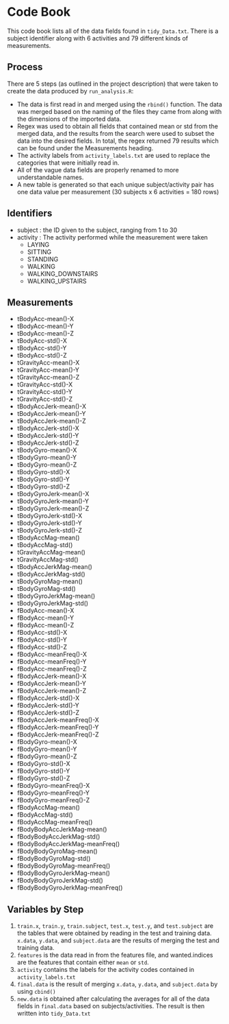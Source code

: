 # Code Book

This code book lists all of the data fields found in `tidy_Data.txt`. There is a subject identifier along with 6 activities and 79 different kinds of measurements.

## Process
There are 5 steps (as outlined in the project description) that were taken to create the data produced by `run_analysis.R`:
* The data is first read in and merged using the `rbind()` function. The data was merged based on the naming of the files they came from along with the dimensions of the imported data.
* Regex was used to obtain all fields that contained mean or std from the merged data, and the results from the search were used to subset the data into the desired fields. In total, the regex returned 79 results which can be found under the Measurements heading.
* The activity labels from `activity_labels.txt` are used to replace the categories that were initially read in.
* All of the vague data fields are properly renamed to more understandable names.
* A new table is generated so that each unique subject/activity pair has one data value per measurement (30 subjects x 6 activities = 180 rows)

## Identifiers
* subject : the ID given to the subject, ranging from 1 to 30
* activity : The activity performed while the measurement were taken
    + LAYING
    + SITTING
    + STANDING
    + WALKING
    + WALKING_DOWNSTAIRS
    + WALKING_UPSTAIRS

## Measurements
* tBodyAcc-mean()-X
* tBodyAcc-mean()-Y
* tBodyAcc-mean()-Z
* tBodyAcc-std()-X
* tBodyAcc-std()-Y
* tBodyAcc-std()-Z
* tGravityAcc-mean()-X
* tGravityAcc-mean()-Y
* tGravityAcc-mean()-Z
* tGravityAcc-std()-X
* tGravityAcc-std()-Y
* tGravityAcc-std()-Z
* tBodyAccJerk-mean()-X
* tBodyAccJerk-mean()-Y
* tBodyAccJerk-mean()-Z
* tBodyAccJerk-std()-X
* tBodyAccJerk-std()-Y
* tBodyAccJerk-std()-Z
* tBodyGyro-mean()-X
* tBodyGyro-mean()-Y
* tBodyGyro-mean()-Z
* tBodyGyro-std()-X
* tBodyGyro-std()-Y
* tBodyGyro-std()-Z
* tBodyGyroJerk-mean()-X
* tBodyGyroJerk-mean()-Y
* tBodyGyroJerk-mean()-Z
* tBodyGyroJerk-std()-X
* tBodyGyroJerk-std()-Y
* tBodyGyroJerk-std()-Z
* tBodyAccMag-mean()
* tBodyAccMag-std()
* tGravityAccMag-mean()
* tGravityAccMag-std()
* tBodyAccJerkMag-mean()
* tBodyAccJerkMag-std()
* tBodyGyroMag-mean()
* tBodyGyroMag-std()
* tBodyGyroJerkMag-mean()
* tBodyGyroJerkMag-std()
* fBodyAcc-mean()-X
* fBodyAcc-mean()-Y
* fBodyAcc-mean()-Z
* fBodyAcc-std()-X
* fBodyAcc-std()-Y
* fBodyAcc-std()-Z
* fBodyAcc-meanFreq()-X
* fBodyAcc-meanFreq()-Y
* fBodyAcc-meanFreq()-Z
* fBodyAccJerk-mean()-X
* fBodyAccJerk-mean()-Y
* fBodyAccJerk-mean()-Z
* fBodyAccJerk-std()-X
* fBodyAccJerk-std()-Y
* fBodyAccJerk-std()-Z
* fBodyAccJerk-meanFreq()-X
* fBodyAccJerk-meanFreq()-Y
* fBodyAccJerk-meanFreq()-Z
* fBodyGyro-mean()-X
* fBodyGyro-mean()-Y
* fBodyGyro-mean()-Z
* fBodyGyro-std()-X
* fBodyGyro-std()-Y
* fBodyGyro-std()-Z
* fBodyGyro-meanFreq()-X
* fBodyGyro-meanFreq()-Y
* fBodyGyro-meanFreq()-Z
* fBodyAccMag-mean()
* fBodyAccMag-std()
* fBodyAccMag-meanFreq()
* fBodyBodyAccJerkMag-mean()
* fBodyBodyAccJerkMag-std()
* fBodyBodyAccJerkMag-meanFreq()
* fBodyBodyGyroMag-mean()
* fBodyBodyGyroMag-std()
* fBodyBodyGyroMag-meanFreq()
* fBodyBodyGyroJerkMag-mean()
* fBodyBodyGyroJerkMag-std()
* fBodyBodyGyroJerkMag-meanFreq()

## Variables by Step

1. `train.x`, `train.y`, `train.subject`, `test.x`, `test.y`, and `test.subject` are the tables that were obtained by reading in the test and training data. `x.data`, `y.data`, and `subject.data` are the results of merging the test and training data.
2. `features` is the data read in from the features file, and wanted.indices are the features that contain either `mean` or `std`.
3. `activity` contains the labels for the activity codes contained in `activity_labels.txt`
4. `final.data` is the result of merging `x.data`, `y.data`, and `subject.data` by using `cbind()`
5. `new.data` is obtained after calculating the averages for all of the data fields in `final.data` based on subjects/activities. The result is then written into `tidy_Data.txt`



